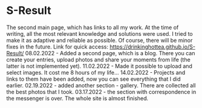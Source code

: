 # S-Result
The second main page, which has links to all my work. At the time of writing, all the most relevant knowledge and solutions were used. I tried to make it as adaptive and reliable as possible. Of course, there will be minor fixes in the future.
Link for quick access: https://drinkinghottea.github.io/S-Result/
08.02.2022 - Added a second page, which is a blog. There you can create your entries, upload photos and share your moments from life (the latter is not implemented yet).
11.02.2022 - Made it possible to upload and select images. It cost me 8 hours of my life...
14.02.2022 - Projects and links to them have been added, now you can see everything that I did earlier.
02.19.2022 - added another section - gallery. There are collected all the best photos that I took.
03.17.2022 - the section with correspondence in the messenger is over. The whole site is almost finished.
